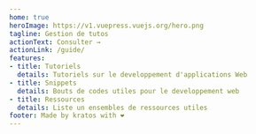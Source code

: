 ```yaml
---
home: true
heroImage: https://v1.vuepress.vuejs.org/hero.png
tagline: Gestion de tutos
actionText: Consulter →
actionLink: /guide/
features:
- title: Tutoriels
  details: Tutoriels sur le developpement d'applications Web
- title: Snippets
  details: Bouts de codes utiles pour le developpement web
- title: Ressources
  details: Liste un ensembles de ressources utiles
footer: Made by kratos with ❤️
---
```

